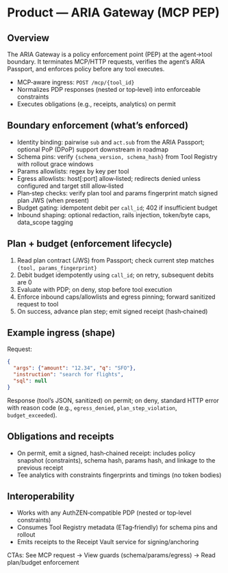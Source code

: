 # Product — ARIA Gateway (MCP PEP)

## Overview
The ARIA Gateway is a policy enforcement point (PEP) at the agent→tool boundary. It terminates MCP/HTTP requests, verifies the agent’s ARIA Passport, and enforces policy before any tool executes.

- MCP‑aware ingress: `POST /mcp/{tool_id}`
- Normalizes PDP responses (nested or top‑level) into enforceable constraints
- Executes obligations (e.g., receipts, analytics) on permit

## Boundary enforcement (what’s enforced)
- Identity binding: pairwise `sub` and `act.sub` from the ARIA Passport; optional PoP (DPoP) support downstream in roadmap
- Schema pins: verify `{schema_version, schema_hash}` from Tool Registry with rollout grace windows
- Params allowlists: regex by key per tool
- Egress allowlists: host[:port] allow‑listed; redirects denied unless configured and target still allow‑listed
- Plan‑step checks: verify plan tool and params fingerprint match signed plan JWS (when present)
- Budget gating: idempotent debit per `call_id`; 402 if insufficient budget
- Inbound shaping: optional redaction, rails injection, token/byte caps, data_scope tagging

## Plan + budget (enforcement lifecycle)
1) Read plan contract (JWS) from Passport; check current step matches `{tool, params_fingerprint}`
2) Debit budget idempotently using `call_id`; on retry, subsequent debits are 0
3) Evaluate with PDP; on deny, stop before tool execution
4) Enforce inbound caps/allowlists and egress pinning; forward sanitized request to tool
5) On success, advance plan step; emit signed receipt (hash‑chained)

## Example ingress (shape)
Request:
```json
{
  "args": {"amount": "12.34", "q": "SFO"},
  "instruction": "search for flights",
  "sql": null
}
```
Response (tool’s JSON, sanitized) on permit; on deny, standard HTTP error with reason code (e.g., `egress_denied`, `plan_step_violation`, `budget_exceeded`).

## Obligations and receipts
- On permit, emit a signed, hash‑chained receipt: includes policy snapshot (constraints), schema hash, params hash, and linkage to the previous receipt
- Tee analytics with constraints fingerprints and timings (no token bodies)

## Interoperability
- Works with any AuthZEN‑compatible PDP (nested or top‑level constraints)
- Consumes Tool Registry metadata (ETag‑friendly) for schema pins and rollout
- Emits receipts to the Receipt Vault service for signing/anchoring

CTAs: See MCP request → View guards (schema/params/egress) → Read plan/budget enforcement
